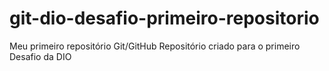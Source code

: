# git-dio-desafio-primeiro-repositorio
Meu primeiro repositório Git/GitHub
Repositório criado para o primeiro Desafio da DIO 
